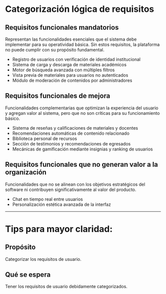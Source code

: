 # Categorización lógica de requisitos

## Requisitos funcionales mandatorios
Representan las funcionalidades esenciales que el sistema debe implementar para su operatividad básica. Sin estos requisitos, la plataforma no puede cumplir con su propósito fundamental.

- Registro de usuarios con verificación de identidad institucional
- Sistema de carga y descarga de materiales académicos
- Motor de búsqueda avanzada con múltiples filtros
- Vista previa de materiales para usuarios no autenticados
- Módulo de moderación de contenidos por administradores

## Requisitos funcionales de mejora
Funcionalidades complementarias que optimizan la experiencia del usuario y agregan valor al sistema, pero que no son críticas para su funcionamiento básico.

- Sistema de reseñas y calificaciones de materiales y docentes
- Recomendaciones automáticas de contenido relacionado
- Biblioteca personal de recursos
- Sección de testimonios y recomendaciones de egresados
- Mecánicas de gamificación mediante insignias y ranking de usuarios

## Requisitos funcionales que no generan valor a la organización
Funcionalidades que no se alinean con los objetivos estratégicos del software ni contribuyen significativamente al valor del producto.

- Chat en tiempo real entre usuarios
- Personalización estética avanzada de la interfaz

---

# Tips para mayor claridad:

## Propósito
Categorizar los requisitos de usuario.

## Qué se espera
Tener los requisitos de usuario debidamente categorizados.
